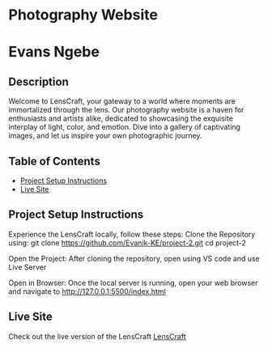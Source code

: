 # Photography Website

# Evans Ngebe

## Description
Welcome to LensCraft, your gateway to a world where moments are immortalized through the lens. Our photography website is a haven for enthusiasts and artists alike, dedicated to showcasing the exquisite interplay of light, color, and emotion. Dive into a gallery of captivating images, and let us inspire your own photographic journey.

## Table of Contents

- [Project Setup Instructions](#project-setup-instructions)
- [Live Site](#live-site)

## Project Setup Instructions
Experience the LensCraft locally, follow these steps:
Clone the Repository using:
git clone https://github.com/Evanik-KE/project-2.git
cd project-2

Open the Project:
After cloning the repository, open using VS code and use Live Server

Open in Browser:
Once the local server is running, open your web browser and navigate to http://127.0.0.1:5500/index.html

## Live Site
Check out the live version of the LensCraft
[LensCraft](https://evanik-ke.github.io/project-2/)